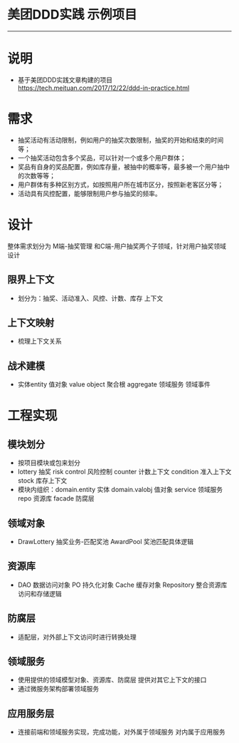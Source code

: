 # 美团DDD实践 示例项目

-----------------------------

# 说明
* 基于美团DDD实践文章构建的项目
https://tech.meituan.com/2017/12/22/ddd-in-practice.html

# 需求
* 抽奖活动有活动限制，例如用户的抽奖次数限制，抽奖的开始和结束的时间等；
* 一个抽奖活动包含多个奖品，可以针对一个或多个用户群体；
* 奖品有自身的奖品配置，例如库存量，被抽中的概率等，最多被一个用户抽中的次数等等；
* 用户群体有多种区别方式，如按照用户所在城市区分，按照新老客区分等；
* 活动具有风控配置，能够限制用户参与抽奖的频率。

# 设计
整体需求划分为 M端-抽奖管理 和C端-用户抽奖两个子领域，针对用户抽奖领域设计

## 限界上下文
* 划分为：抽奖、活动准入、风控、计数、库存 上下文

## 上下文映射
* 梳理上下文关系

## 战术建模
* 实体entity 值对象 value object 聚合根 aggregate 领域服务 领域事件

# 工程实现
 
## 模块划分
* 按项目模块或包来划分
* lottery 抽奖 risk control 风险控制 counter 计数上下文 condition 准入上下文 stock 库存上下文
* 模块内组织：domain.entity 实体 domain.valobj 值对象 service 领域服务 repo 资源库 facade 防腐层


## 领域对象
* DrawLottery 抽奖业务-匹配奖池 AwardPool 奖池匹配具体逻辑

## 资源库
* DAO 数据访问对象 PO 持久化对象 Cache 缓存对象 Repository 整合资源库访问和存储逻辑
 
## 防腐层
* 适配层，对外部上下文访问时进行转换处理

## 领域服务
* 使用提供的领域模型对象、资源库、防腐层 提供对其它上下文的接口
* 通过微服务架构部署领域服务

## 应用服务层
* 连接前端和领域服务实现，完成功能，对外属于领域服务 对内属于应用服务
